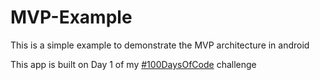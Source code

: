 # MVP-Example

This is a simple example to demonstrate the MVP architecture in android


This app is built on Day 1 of my [#100DaysOfCode](http://100daysofcode.com/) challenge 
